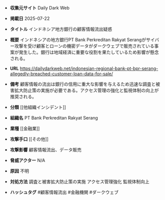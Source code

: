 - **収集元サイト**
Daily Dark Web

- **掲載日**
2025-07-22

- **タイトル**
インドネシア地方銀行の顧客情報流出疑惑

- **概要**
インドネシアの地方銀行PT Bank Perkreditan Rakyat Serangがサイバー攻撃を受け顧客とローンの機密データがダークウェブで販売されている事案が発生した。銀行は地域経済に重要な役割を果たしているため影響が懸念される。

- **URL**
https://dailydarkweb.net/indonesian-regional-bank-pt-bpr-serang-allegedly-breached-customer-loan-data-for-sale/

- **備考**
顧客情報の流出は銀行の信用に重大な影響を与えるため迅速な調査と被害拡大防止策の実施が必要である。アクセス管理の強化と監視体制の向上が推奨される。

- **分類**
[[他組織インシデント]]

- **組織名**
PT Bank Perkreditan Rakyat Serang

- **業種**
[[金融業]]

- **攻撃手口**
[[その他]]

- **攻撃影響**
顧客情報流出、データ販売

- **脅威アクター**
N/A

- **原因**
不明

- **対処方法**
調査と被害拡大防止策の実施 アクセス管理強化 監視体制向上

- **ハッシュタグ**
#顧客情報流出 #金融機関 #ダークウェブ
